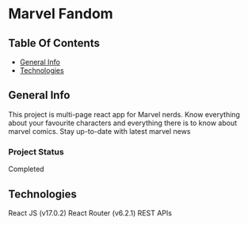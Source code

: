 # Marvel Fandom

## Table Of Contents

- [General Info](#general-info)
- [Technologies](#technologies)

## General Info

This project is multi-page react app for Marvel nerds. Know everything about your favourite characters and everything there is to know about marvel comics. Stay up-to-date with latest marvel news

### Project Status

Completed

## Technologies

React JS (v17.0.2)
React Router (v6.2.1)
REST APIs
